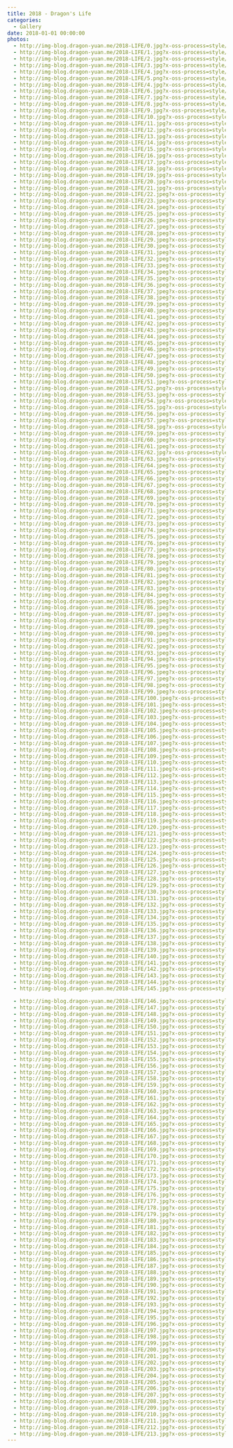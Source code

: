 ```yaml
---
title: 2018 - Dragon's Life
categories:
  - Gallery
date: 2018-01-01 00:00:00
photos:
  - http://img-blog.dragon-yuan.me/2018-LIFE/0.jpg?x-oss-process=style/webp
  - http://img-blog.dragon-yuan.me/2018-LIFE/1.jpg?x-oss-process=style/webp
  - http://img-blog.dragon-yuan.me/2018-LIFE/2.jpg?x-oss-process=style/webp
  - http://img-blog.dragon-yuan.me/2018-LIFE/3.jpg?x-oss-process=style/webp
  - http://img-blog.dragon-yuan.me/2018-LIFE/4.jpg?x-oss-process=style/webp
  - http://img-blog.dragon-yuan.me/2018-LIFE/5.png?x-oss-process=style/webp
  - http://img-blog.dragon-yuan.me/2018-LIFE/4.jpg?x-oss-process=style/webp
  - http://img-blog.dragon-yuan.me/2018-LIFE/6.jpg?x-oss-process=style/webp
  - http://img-blog.dragon-yuan.me/2018-LIFE/7.jpg?x-oss-process=style/webp
  - http://img-blog.dragon-yuan.me/2018-LIFE/8.jpg?x-oss-process=style/webp
  - http://img-blog.dragon-yuan.me/2018-LIFE/9.jpg?x-oss-process=style/webp
  - http://img-blog.dragon-yuan.me/2018-LIFE/10.jpg?x-oss-process=style/webp
  - http://img-blog.dragon-yuan.me/2018-LIFE/11.jpg?x-oss-process=style/webp
  - http://img-blog.dragon-yuan.me/2018-LIFE/12.jpg?x-oss-process=style/webp
  - http://img-blog.dragon-yuan.me/2018-LIFE/13.jpg?x-oss-process=style/webp
  - http://img-blog.dragon-yuan.me/2018-LIFE/14.jpg?x-oss-process=style/webp
  - http://img-blog.dragon-yuan.me/2018-LIFE/15.jpg?x-oss-process=style/webp
  - http://img-blog.dragon-yuan.me/2018-LIFE/16.jpg?x-oss-process=style/webp
  - http://img-blog.dragon-yuan.me/2018-LIFE/17.jpg?x-oss-process=style/webp
  - http://img-blog.dragon-yuan.me/2018-LIFE/18.jpg?x-oss-process=style/webp
  - http://img-blog.dragon-yuan.me/2018-LIFE/19.jpg?x-oss-process=style/webp
  - http://img-blog.dragon-yuan.me/2018-LIFE/20.jpg?x-oss-process=style/webp
  - http://img-blog.dragon-yuan.me/2018-LIFE/21.jpg?x-oss-process=style/webp
  - http://img-blog.dragon-yuan.me/2018-LIFE/22.jpeg?x-oss-process=style/webp
  - http://img-blog.dragon-yuan.me/2018-LIFE/23.jpeg?x-oss-process=style/webp
  - http://img-blog.dragon-yuan.me/2018-LIFE/24.jpeg?x-oss-process=style/webp
  - http://img-blog.dragon-yuan.me/2018-LIFE/25.jpeg?x-oss-process=style/webp
  - http://img-blog.dragon-yuan.me/2018-LIFE/26.jpeg?x-oss-process=style/webp
  - http://img-blog.dragon-yuan.me/2018-LIFE/27.jpeg?x-oss-process=style/webp
  - http://img-blog.dragon-yuan.me/2018-LIFE/28.jpeg?x-oss-process=style/webp
  - http://img-blog.dragon-yuan.me/2018-LIFE/29.jpeg?x-oss-process=style/webp
  - http://img-blog.dragon-yuan.me/2018-LIFE/30.jpeg?x-oss-process=style/webp
  - http://img-blog.dragon-yuan.me/2018-LIFE/31.jpeg?x-oss-process=style/webp
  - http://img-blog.dragon-yuan.me/2018-LIFE/32.jpeg?x-oss-process=style/webp
  - http://img-blog.dragon-yuan.me/2018-LIFE/33.jpeg?x-oss-process=style/webp
  - http://img-blog.dragon-yuan.me/2018-LIFE/34.jpeg?x-oss-process=style/webp
  - http://img-blog.dragon-yuan.me/2018-LIFE/35.jpeg?x-oss-process=style/webp
  - http://img-blog.dragon-yuan.me/2018-LIFE/36.jpeg?x-oss-process=style/webp
  - http://img-blog.dragon-yuan.me/2018-LIFE/37.jpeg?x-oss-process=style/webp
  - http://img-blog.dragon-yuan.me/2018-LIFE/38.jpeg?x-oss-process=style/webp
  - http://img-blog.dragon-yuan.me/2018-LIFE/39.jpeg?x-oss-process=style/webp
  - http://img-blog.dragon-yuan.me/2018-LIFE/40.jpeg?x-oss-process=style/webp
  - http://img-blog.dragon-yuan.me/2018-LIFE/41.jpeg?x-oss-process=style/webp
  - http://img-blog.dragon-yuan.me/2018-LIFE/42.jpeg?x-oss-process=style/webp
  - http://img-blog.dragon-yuan.me/2018-LIFE/43.jpeg?x-oss-process=style/webp
  - http://img-blog.dragon-yuan.me/2018-LIFE/44.jpeg?x-oss-process=style/webp
  - http://img-blog.dragon-yuan.me/2018-LIFE/45.jpeg?x-oss-process=style/webp
  - http://img-blog.dragon-yuan.me/2018-LIFE/46.jpeg?x-oss-process=style/webp
  - http://img-blog.dragon-yuan.me/2018-LIFE/47.jpeg?x-oss-process=style/webp
  - http://img-blog.dragon-yuan.me/2018-LIFE/48.jpeg?x-oss-process=style/webp
  - http://img-blog.dragon-yuan.me/2018-LIFE/49.jpeg?x-oss-process=style/webp
  - http://img-blog.dragon-yuan.me/2018-LIFE/50.jpeg?x-oss-process=style/webp
  - http://img-blog.dragon-yuan.me/2018-LIFE/51.jpeg?x-oss-process=style/webp
  - http://img-blog.dragon-yuan.me/2018-LIFE/52.png?x-oss-process=style/webp
  - http://img-blog.dragon-yuan.me/2018-LIFE/53.jpeg?x-oss-process=style/webp
  - http://img-blog.dragon-yuan.me/2018-LIFE/54.jpg?x-oss-process=style/webp
  - http://img-blog.dragon-yuan.me/2018-LIFE/55.jpg?x-oss-process=style/webp
  - http://img-blog.dragon-yuan.me/2018-LIFE/56.jpeg?x-oss-process=style/webp
  - http://img-blog.dragon-yuan.me/2018-LIFE/57.jpeg?x-oss-process=style/webp
  - http://img-blog.dragon-yuan.me/2018-LIFE/58.jpg?x-oss-process=style/webp
  - http://img-blog.dragon-yuan.me/2018-LIFE/59.jpeg?x-oss-process=style/webp
  - http://img-blog.dragon-yuan.me/2018-LIFE/60.jpeg?x-oss-process=style/webp
  - http://img-blog.dragon-yuan.me/2018-LIFE/61.jpeg?x-oss-process=style/webp
  - http://img-blog.dragon-yuan.me/2018-LIFE/62.jpg?x-oss-process=style/webp
  - http://img-blog.dragon-yuan.me/2018-LIFE/63.jpeg?x-oss-process=style/webp
  - http://img-blog.dragon-yuan.me/2018-LIFE/64.jpeg?x-oss-process=style/webp
  - http://img-blog.dragon-yuan.me/2018-LIFE/65.jpeg?x-oss-process=style/webp
  - http://img-blog.dragon-yuan.me/2018-LIFE/66.jpeg?x-oss-process=style/webp
  - http://img-blog.dragon-yuan.me/2018-LIFE/67.jpeg?x-oss-process=style/webp
  - http://img-blog.dragon-yuan.me/2018-LIFE/68.jpeg?x-oss-process=style/webp
  - http://img-blog.dragon-yuan.me/2018-LIFE/69.jpeg?x-oss-process=style/webp
  - http://img-blog.dragon-yuan.me/2018-LIFE/70.jpeg?x-oss-process=style/webp
  - http://img-blog.dragon-yuan.me/2018-LIFE/71.jpeg?x-oss-process=style/webp
  - http://img-blog.dragon-yuan.me/2018-LIFE/72.jpeg?x-oss-process=style/webp
  - http://img-blog.dragon-yuan.me/2018-LIFE/73.jpeg?x-oss-process=style/webp
  - http://img-blog.dragon-yuan.me/2018-LIFE/74.jpeg?x-oss-process=style/webp
  - http://img-blog.dragon-yuan.me/2018-LIFE/75.jpeg?x-oss-process=style/webp
  - http://img-blog.dragon-yuan.me/2018-LIFE/76.jpeg?x-oss-process=style/webp
  - http://img-blog.dragon-yuan.me/2018-LIFE/77.jpeg?x-oss-process=style/webp
  - http://img-blog.dragon-yuan.me/2018-LIFE/78.jpeg?x-oss-process=style/webp
  - http://img-blog.dragon-yuan.me/2018-LIFE/79.jpeg?x-oss-process=style/webp
  - http://img-blog.dragon-yuan.me/2018-LIFE/80.jpeg?x-oss-process=style/webp
  - http://img-blog.dragon-yuan.me/2018-LIFE/81.jpeg?x-oss-process=style/webp
  - http://img-blog.dragon-yuan.me/2018-LIFE/82.jpeg?x-oss-process=style/webp
  - http://img-blog.dragon-yuan.me/2018-LIFE/83.jpeg?x-oss-process=style/webp
  - http://img-blog.dragon-yuan.me/2018-LIFE/84.jpeg?x-oss-process=style/webp
  - http://img-blog.dragon-yuan.me/2018-LIFE/85.jpeg?x-oss-process=style/webp
  - http://img-blog.dragon-yuan.me/2018-LIFE/86.jpeg?x-oss-process=style/webp
  - http://img-blog.dragon-yuan.me/2018-LIFE/87.jpeg?x-oss-process=style/webp
  - http://img-blog.dragon-yuan.me/2018-LIFE/88.jpeg?x-oss-process=style/webp
  - http://img-blog.dragon-yuan.me/2018-LIFE/89.jpeg?x-oss-process=style/webp
  - http://img-blog.dragon-yuan.me/2018-LIFE/90.jpeg?x-oss-process=style/webp
  - http://img-blog.dragon-yuan.me/2018-LIFE/91.jpeg?x-oss-process=style/webp
  - http://img-blog.dragon-yuan.me/2018-LIFE/92.jpeg?x-oss-process=style/webp
  - http://img-blog.dragon-yuan.me/2018-LIFE/93.jpeg?x-oss-process=style/webp
  - http://img-blog.dragon-yuan.me/2018-LIFE/94.jpeg?x-oss-process=style/webp
  - http://img-blog.dragon-yuan.me/2018-LIFE/95.jpeg?x-oss-process=style/webp
  - http://img-blog.dragon-yuan.me/2018-LIFE/96.jpeg?x-oss-process=style/webp
  - http://img-blog.dragon-yuan.me/2018-LIFE/97.jpeg?x-oss-process=style/webp
  - http://img-blog.dragon-yuan.me/2018-LIFE/98.jpeg?x-oss-process=style/webp
  - http://img-blog.dragon-yuan.me/2018-LIFE/99.jpeg?x-oss-process=style/webp
  - http://img-blog.dragon-yuan.me/2018-LIFE/100.jpeg?x-oss-process=style/webp
  - http://img-blog.dragon-yuan.me/2018-LIFE/101.jpeg?x-oss-process=style/webp
  - http://img-blog.dragon-yuan.me/2018-LIFE/102.jpeg?x-oss-process=style/webp
  - http://img-blog.dragon-yuan.me/2018-LIFE/103.jpeg?x-oss-process=style/webp
  - http://img-blog.dragon-yuan.me/2018-LIFE/104.jpeg?x-oss-process=style/webp
  - http://img-blog.dragon-yuan.me/2018-LIFE/105.jpeg?x-oss-process=style/webp
  - http://img-blog.dragon-yuan.me/2018-LIFE/106.jpeg?x-oss-process=style/webp
  - http://img-blog.dragon-yuan.me/2018-LIFE/107.jpeg?x-oss-process=style/webp
  - http://img-blog.dragon-yuan.me/2018-LIFE/108.jpeg?x-oss-process=style/webp
  - http://img-blog.dragon-yuan.me/2018-LIFE/109.jpeg?x-oss-process=style/webp
  - http://img-blog.dragon-yuan.me/2018-LIFE/110.jpeg?x-oss-process=style/webp
  - http://img-blog.dragon-yuan.me/2018-LIFE/111.jpeg?x-oss-process=style/webp
  - http://img-blog.dragon-yuan.me/2018-LIFE/112.jpeg?x-oss-process=style/webp
  - http://img-blog.dragon-yuan.me/2018-LIFE/113.jpeg?x-oss-process=style/webp
  - http://img-blog.dragon-yuan.me/2018-LIFE/114.jpeg?x-oss-process=style/webp
  - http://img-blog.dragon-yuan.me/2018-LIFE/115.jpeg?x-oss-process=style/webp
  - http://img-blog.dragon-yuan.me/2018-LIFE/116.jpeg?x-oss-process=style/webp
  - http://img-blog.dragon-yuan.me/2018-LIFE/117.jpeg?x-oss-process=style/webp
  - http://img-blog.dragon-yuan.me/2018-LIFE/118.jpeg?x-oss-process=style/webp
  - http://img-blog.dragon-yuan.me/2018-LIFE/119.jpeg?x-oss-process=style/webp
  - http://img-blog.dragon-yuan.me/2018-LIFE/120.jpeg?x-oss-process=style/webp
  - http://img-blog.dragon-yuan.me/2018-LIFE/121.jpeg?x-oss-process=style/webp
  - http://img-blog.dragon-yuan.me/2018-LIFE/122.jpeg?x-oss-process=style/webp
  - http://img-blog.dragon-yuan.me/2018-LIFE/123.jpeg?x-oss-process=style/webp
  - http://img-blog.dragon-yuan.me/2018-LIFE/124.jpeg?x-oss-process=style/webp
  - http://img-blog.dragon-yuan.me/2018-LIFE/125.jpeg?x-oss-process=style/webp
  - http://img-blog.dragon-yuan.me/2018-LIFE/126.jpeg?x-oss-process=style/webp
  - http://img-blog.dragon-yuan.me/2018-LIFE/127.jpg?x-oss-process=style/webp
  - http://img-blog.dragon-yuan.me/2018-LIFE/128.jpg?x-oss-process=style/webp
  - http://img-blog.dragon-yuan.me/2018-LIFE/129.jpg?x-oss-process=style/webp
  - http://img-blog.dragon-yuan.me/2018-LIFE/130.jpg?x-oss-process=style/webp
  - http://img-blog.dragon-yuan.me/2018-LIFE/131.jpg?x-oss-process=style/webp
  - http://img-blog.dragon-yuan.me/2018-LIFE/132.jpg?x-oss-process=style/webp
  - http://img-blog.dragon-yuan.me/2018-LIFE/133.jpg?x-oss-process=style/webp
  - http://img-blog.dragon-yuan.me/2018-LIFE/134.jpg?x-oss-process=style/webp
  - http://img-blog.dragon-yuan.me/2018-LIFE/135.jpg?x-oss-process=style/webp
  - http://img-blog.dragon-yuan.me/2018-LIFE/136.jpg?x-oss-process=style/webp
  - http://img-blog.dragon-yuan.me/2018-LIFE/137.jpg?x-oss-process=style/webp
  - http://img-blog.dragon-yuan.me/2018-LIFE/138.jpg?x-oss-process=style/webp
  - http://img-blog.dragon-yuan.me/2018-LIFE/139.jpg?x-oss-process=style/webp
  - http://img-blog.dragon-yuan.me/2018-LIFE/140.jpg?x-oss-process=style/webp
  - http://img-blog.dragon-yuan.me/2018-LIFE/141.jpg?x-oss-process=style/webp
  - http://img-blog.dragon-yuan.me/2018-LIFE/142.jpg?x-oss-process=style/webp
  - http://img-blog.dragon-yuan.me/2018-LIFE/143.jpg?x-oss-process=style/webp
  - http://img-blog.dragon-yuan.me/2018-LIFE/144.jpg?x-oss-process=style/webp
  - http://img-blog.dragon-yuan.me/2018-LIFE/145.jpg?x-oss-process=style/webp

  - http://img-blog.dragon-yuan.me/2018-LIFE/146.jpg?x-oss-process=style/webp
  - http://img-blog.dragon-yuan.me/2018-LIFE/147.jpg?x-oss-process=style/webp
  - http://img-blog.dragon-yuan.me/2018-LIFE/148.jpg?x-oss-process=style/webp
  - http://img-blog.dragon-yuan.me/2018-LIFE/149.jpg?x-oss-process=style/webp
  - http://img-blog.dragon-yuan.me/2018-LIFE/150.jpg?x-oss-process=style/webp
  - http://img-blog.dragon-yuan.me/2018-LIFE/151.jpg?x-oss-process=style/webp
  - http://img-blog.dragon-yuan.me/2018-LIFE/152.jpg?x-oss-process=style/webp
  - http://img-blog.dragon-yuan.me/2018-LIFE/153.jpg?x-oss-process=style/webp
  - http://img-blog.dragon-yuan.me/2018-LIFE/154.jpg?x-oss-process=style/webp
  - http://img-blog.dragon-yuan.me/2018-LIFE/155.jpg?x-oss-process=style/webp
  - http://img-blog.dragon-yuan.me/2018-LIFE/156.jpg?x-oss-process=style/webp
  - http://img-blog.dragon-yuan.me/2018-LIFE/157.jpg?x-oss-process=style/webp
  - http://img-blog.dragon-yuan.me/2018-LIFE/158.jpg?x-oss-process=style/webp
  - http://img-blog.dragon-yuan.me/2018-LIFE/159.jpg?x-oss-process=style/webp
  - http://img-blog.dragon-yuan.me/2018-LIFE/160.jpg?x-oss-process=style/webp
  - http://img-blog.dragon-yuan.me/2018-LIFE/161.jpg?x-oss-process=style/webp
  - http://img-blog.dragon-yuan.me/2018-LIFE/162.jpg?x-oss-process=style/webp
  - http://img-blog.dragon-yuan.me/2018-LIFE/163.jpg?x-oss-process=style/webp
  - http://img-blog.dragon-yuan.me/2018-LIFE/164.jpg?x-oss-process=style/webp
  - http://img-blog.dragon-yuan.me/2018-LIFE/165.jpg?x-oss-process=style/webp
  - http://img-blog.dragon-yuan.me/2018-LIFE/166.jpg?x-oss-process=style/webp
  - http://img-blog.dragon-yuan.me/2018-LIFE/167.jpg?x-oss-process=style/webp
  - http://img-blog.dragon-yuan.me/2018-LIFE/168.jpg?x-oss-process=style/webp
  - http://img-blog.dragon-yuan.me/2018-LIFE/169.jpg?x-oss-process=style/webp
  - http://img-blog.dragon-yuan.me/2018-LIFE/170.jpg?x-oss-process=style/webp
  - http://img-blog.dragon-yuan.me/2018-LIFE/171.jpg?x-oss-process=style/webp
  - http://img-blog.dragon-yuan.me/2018-LIFE/172.jpg?x-oss-process=style/webp
  - http://img-blog.dragon-yuan.me/2018-LIFE/173.jpg?x-oss-process=style/webp
  - http://img-blog.dragon-yuan.me/2018-LIFE/174.jpg?x-oss-process=style/webp
  - http://img-blog.dragon-yuan.me/2018-LIFE/175.jpg?x-oss-process=style/webp
  - http://img-blog.dragon-yuan.me/2018-LIFE/176.jpg?x-oss-process=style/webp
  - http://img-blog.dragon-yuan.me/2018-LIFE/177.jpg?x-oss-process=style/webp
  - http://img-blog.dragon-yuan.me/2018-LIFE/178.jpg?x-oss-process=style/webp
  - http://img-blog.dragon-yuan.me/2018-LIFE/179.jpg?x-oss-process=style/webp
  - http://img-blog.dragon-yuan.me/2018-LIFE/180.jpg?x-oss-process=style/webp
  - http://img-blog.dragon-yuan.me/2018-LIFE/181.jpg?x-oss-process=style/webp
  - http://img-blog.dragon-yuan.me/2018-LIFE/182.jpg?x-oss-process=style/webp
  - http://img-blog.dragon-yuan.me/2018-LIFE/183.jpg?x-oss-process=style/webp
  - http://img-blog.dragon-yuan.me/2018-LIFE/184.jpg?x-oss-process=style/webp
  - http://img-blog.dragon-yuan.me/2018-LIFE/185.jpg?x-oss-process=style/webp
  - http://img-blog.dragon-yuan.me/2018-LIFE/186.jpg?x-oss-process=style/webp
  - http://img-blog.dragon-yuan.me/2018-LIFE/187.jpg?x-oss-process=style/webp
  - http://img-blog.dragon-yuan.me/2018-LIFE/188.jpg?x-oss-process=style/webp
  - http://img-blog.dragon-yuan.me/2018-LIFE/189.jpg?x-oss-process=style/webp
  - http://img-blog.dragon-yuan.me/2018-LIFE/190.jpg?x-oss-process=style/webp
  - http://img-blog.dragon-yuan.me/2018-LIFE/191.jpg?x-oss-process=style/webp
  - http://img-blog.dragon-yuan.me/2018-LIFE/192.jpg?x-oss-process=style/webp
  - http://img-blog.dragon-yuan.me/2018-LIFE/193.jpg?x-oss-process=style/webp
  - http://img-blog.dragon-yuan.me/2018-LIFE/194.jpg?x-oss-process=style/webp
  - http://img-blog.dragon-yuan.me/2018-LIFE/195.jpg?x-oss-process=style/webp
  - http://img-blog.dragon-yuan.me/2018-LIFE/196.jpg?x-oss-process=style/webp
  - http://img-blog.dragon-yuan.me/2018-LIFE/197.jpg?x-oss-process=style/webp
  - http://img-blog.dragon-yuan.me/2018-LIFE/198.jpg?x-oss-process=style/webp
  - http://img-blog.dragon-yuan.me/2018-LIFE/199.jpg?x-oss-process=style/webp
  - http://img-blog.dragon-yuan.me/2018-LIFE/200.jpg?x-oss-process=style/webp
  - http://img-blog.dragon-yuan.me/2018-LIFE/201.jpg?x-oss-process=style/webp
  - http://img-blog.dragon-yuan.me/2018-LIFE/202.jpg?x-oss-process=style/webp
  - http://img-blog.dragon-yuan.me/2018-LIFE/203.jpg?x-oss-process=style/webp
  - http://img-blog.dragon-yuan.me/2018-LIFE/204.jpg?x-oss-process=style/webp
  - http://img-blog.dragon-yuan.me/2018-LIFE/205.jpg?x-oss-process=style/webp
  - http://img-blog.dragon-yuan.me/2018-LIFE/206.jpg?x-oss-process=style/webp
  - http://img-blog.dragon-yuan.me/2018-LIFE/207.jpg?x-oss-process=style/webp
  - http://img-blog.dragon-yuan.me/2018-LIFE/208.jpg?x-oss-process=style/webp
  - http://img-blog.dragon-yuan.me/2018-LIFE/209.jpg?x-oss-process=style/webp
  - http://img-blog.dragon-yuan.me/2018-LIFE/210.jpg?x-oss-process=style/webp
  - http://img-blog.dragon-yuan.me/2018-LIFE/211.jpg?x-oss-process=style/webp
  - http://img-blog.dragon-yuan.me/2018-LIFE/212.jpg?x-oss-process=style/webp
  - http://img-blog.dragon-yuan.me/2018-LIFE/213.jpg?x-oss-process=style/webp
---
```

